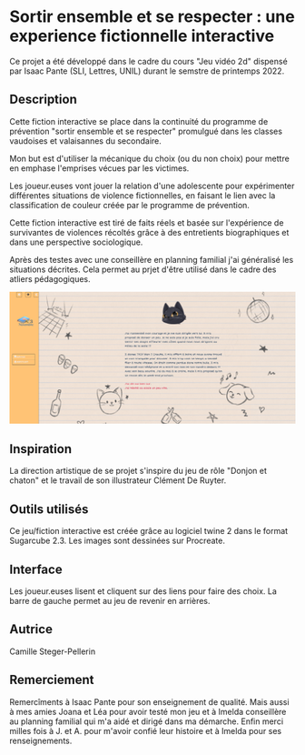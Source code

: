 # Sortir ensemble et se respecter : une experience fictionnelle interactive
Ce projet a été développé dans le cadre du cours "Jeu vidéo 2d" dispensé par Isaac Pante (SLI, Lettres, UNIL) durant le semstre de printemps 2022.

## Description
Cette fiction interactive se place dans la continuité du programme de prévention "sortir ensemble et se respecter" promulgué dans les classes vaudoises et valaisannes du secondaire. 

Mon but est d'utiliser la mécanique du choix (ou du non choix) pour mettre en emphase l'emprises vécues par les victimes. 

Les joueur.euses vont jouer la relation d'une adolescente pour expérimenter différentes situations de violence fictionnelles, en faisant le lien avec la classification de couleur créée par le programme de prévention. 

Cette fiction interactive est tiré de faits réels et basée sur l'expérience de survivantes de violences récoltés grâce à des entretients biographiques et dans une perspective sociologique. 

Après des testes avec une conseillère en planning familial j'ai généralisé les situations décrites. Cela permet au prjet d'être utilisé dans le cadre des atliers pédagogiques.

![Capture de jeu](ReadMe/CaptureJeu1.png)

## Inspiration
La direction artistique de se projet s'inspire du jeu de rôle "Donjon et chaton" et le travail de son illustrateur Clément De Ruyter.

## Outils utilisés 
Ce jeu/fiction interactive est créée grâce au logiciel twine 2 dans le format Sugarcube 2.3.
Les images sont dessinées sur Procreate.

## Interface
Les joueur.euses lisent et cliquent sur des liens pour faire des choix. La barre de gauche permet au jeu de revenir en arrières. 

## Autrice
Camille Steger-Pellerin

## Remerciement
Remercîments à Isaac Pante pour son enseignement de qualité.
Mais aussi à mes amies Joana et Léa pour avoir testé mon jeu et à Imelda conseillère au planning familial qui m'a aidé et dirigé dans ma démarche.
Enfin merci milles fois à J. et A. pour m'avoir confié leur histoire et à Imelda pour ses renseignements. 
